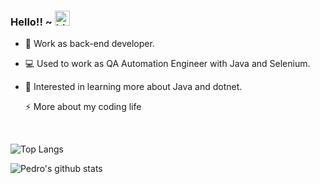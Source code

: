 ### Hello!! ~ <img src="https://user-images.githubusercontent.com/1303154/88677602-1635ba80-d120-11ea-84d8-d263ba5fc3c0.gif" width="24px" alt="hi">



* 💼   Work as back-end developer.
* 💻   Used to work as QA Automation Engineer with Java and Selenium.
* 🌱   Interested in learning more about Java and dotnet.

  <summary>⚡️ More about my coding life</summary>
<br />

![Top Langs](https://github-readme-stats.vercel.app/api/top-langs/?username=pedronvasconcelos&layout=compact&hide=css,html)

![Pedro's github stats](https://github-readme-stats.vercel.app/api?username=pedronvasconcelos&count_private=true&show_icons=true&theme=onedark)


